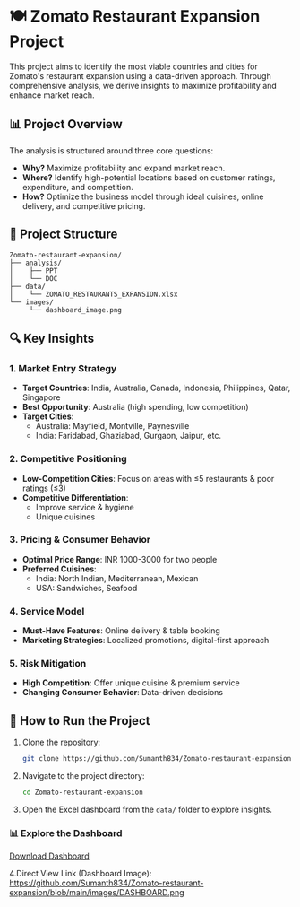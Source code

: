 # 🍽️ Zomato Restaurant Expansion Project

This project aims to identify the most viable countries and cities for Zomato's restaurant expansion using a data-driven approach. Through comprehensive analysis, we derive insights to maximize profitability and enhance market reach.

## 📊 Project Overview

The analysis is structured around three core questions:

- **Why?** Maximize profitability and expand market reach.
- **Where?** Identify high-potential locations based on customer ratings, expenditure, and competition.
- **How?** Optimize the business model through ideal cuisines, online delivery, and competitive pricing.

## 💁️ Project Structure

```
Zomato-restaurant-expansion/
├── analysis/
│    ├── PPT
│    └── DOC
├── data/
│    └── ZOMATO_RESTAURANTS_EXPANSION.xlsx
└── images/
     └── dashboard_image.png
```

## 🔍 Key Insights

### 1. Market Entry Strategy

- **Target Countries**: India, Australia, Canada, Indonesia, Philippines, Qatar, Singapore
- **Best Opportunity**: Australia (high spending, low competition)
- **Target Cities**:
  - Australia: Mayfield, Montville, Paynesville
  - India: Faridabad, Ghaziabad, Gurgaon, Jaipur, etc.

### 2. Competitive Positioning

- **Low-Competition Cities**: Focus on areas with ≤5 restaurants & poor ratings (≤3)
- **Competitive Differentiation**:
  - Improve service & hygiene
  - Unique cuisines

### 3. Pricing & Consumer Behavior

- **Optimal Price Range**: INR 1000-3000 for two people
- **Preferred Cuisines**:
  - India: North Indian, Mediterranean, Mexican
  - USA: Sandwiches, Seafood

### 4. Service Model

- **Must-Have Features**: Online delivery & table booking
- **Marketing Strategies**: Localized promotions, digital-first approach

### 5. Risk Mitigation

- **High Competition**: Offer unique cuisine & premium service
- **Changing Consumer Behavior**: Data-driven decisions

## 🚀 How to Run the Project

1. Clone the repository:
   ```bash
   git clone https://github.com/Sumanth834/Zomato-restaurant-expansion.git
   ```

2. Navigate to the project directory:
   ```bash
   cd Zomato-restaurant-expansion
   ```

3. Open the Excel dashboard from the `data/` folder to explore insights.

### 📊 Explore the Dashboard
[Download Dashboard](https://github.com/Sumanth834/Zomato-restaurant-expansion/blob/main/data/ZOMATO_RESTAURANTS_EXPANSION.xlsx)

4.Direct View Link (Dashboard Image):
https://github.com/Sumanth834/Zomato-restaurant-expansion/blob/main/images/DASHBOARD.png

